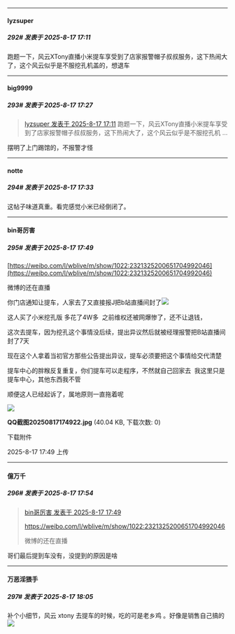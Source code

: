 ﻿
*****

####  lyzsuper  
##### 292#       发表于 2025-8-17 17:11

跑题一下，风云XTony直播小米提车享受到了店家报警帽子叔叔服务，这下热闹大了，这个风云似乎是不服挖孔机盖的，想退车


*****

####  big9999  
##### 293#       发表于 2025-8-17 17:27

<blockquote><a href="httphttps://stage1st.com/2b/forum.php?mod=redirect&amp;goto=findpost&amp;pid=68278869&amp;ptid=2258384" target="_blank">lyzsuper 发表于 2025-8-17 17:11</a>
跑题一下，风云XTony直播小米提车享受到了店家报警帽子叔叔服务，这下热闹大了，这个风云似乎是不服挖孔机 ...</blockquote>
摆明了上门踢馆的，不报警才怪


*****

####  notte  
##### 294#       发表于 2025-8-17 17:33

这帖子味道真重。看完感觉小米已经倒闭了。


*****

####  bin哥厉害  
##### 295#       发表于 2025-8-17 17:49

[https://weibo.com/l/wblive/m/show/1022:2321325200651704992046](https://weibo.com/l/wblive/m/show/1022:2321325200651704992046)

微博的还在直播

你门店通知让提车，人家去了又直接报J把b站直播间封了<img src="https://static.stage1st.com/image/smiley/face2017/047.png" referrerpolicy="no-referrer">

这人买了小米挖孔版 多花了4W多  之前维权还被网爆惨了，还不让退钱，

这次去提车，因为挖孔这个事情没后续，提出异议然后就被经理报警把B站直播间封了7天

现在这个人拿着当初官方那些公告提出异议，提车必须要把这个事情给交代清楚

提车中心的胖糇反复重复，你们提车可以走程序，不然就自己回家去  我这里只是提车中心，其他东西我不管

顺便这人已经起诉了，属地原则一直拖着呢

<img src="https://img.stage1st.com/forum/202508/17/174928mfxsxrz1r3jrcsqj.jpg" referrerpolicy="no-referrer">

<strong>QQ截图20250817174922.jpg</strong> (40.04 KB, 下载次数: 0)

下载附件

2025-8-17 17:49 上传


*****

####  億万千  
##### 296#       发表于 2025-8-17 17:54

<blockquote><a href="httphttps://stage1st.com/2b/forum.php?mod=redirect&amp;goto=findpost&amp;pid=68279022&amp;ptid=2258384" target="_blank">bin哥厉害 发表于 2025-8-17 17:49</a>

https://weibo.com/l/wblive/m/show/1022:2321325200651704992046

微博的还在直播</blockquote>
哥们最后提到车没有，没提到的原因是啥


*****

####  万恶淫猥手  
##### 297#       发表于 2025-8-17 18:05

补个小细节，风云 xtony 去提车的时候，吃的可是老乡鸡 。好像是销售自己搞的<img src="https://p.sda1.dev/26/f5bb0842ffb23c570bb63067eb7cf502/image.jpg" referrerpolicy="no-referrer">

